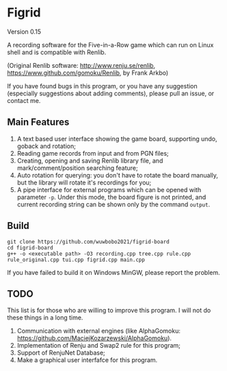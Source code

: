 # Figrid
Version 0.15

A recording software for the Five-in-a-Row game which can run on Linux shell and is compatible with Renlib.

(Original Renlib software: <http://www.renju.se/renlib>, <https://www.github.com/gomoku/Renlib>, by Frank Arkbo)

If you have found bugs in this program, or you have any suggestion (especially suggestions about adding comments), please pull an issue, or contact me.

## Main Features
1. A text based user interface showing the game board, supporting undo, goback and rotation;
2. Reading game records from input and from PGN files;
3. Creating, opening and saving Renlib library file, and mark/comment/position searching feature;
4. Auto rotation for querying: you don't have to rotate the board manually, but the library will rotate it's recordings for you;
5. A pipe interface for external programs which can be opened with parameter `-p`. Under this mode, the board figure is not printed, and current recording string can be shown only by the command `output`.

## Build
```
git clone https://github.com/wuwbobo2021/figrid-board
cd figrid-board
g++ -o <executable path> -O3 recording.cpp tree.cpp rule.cpp rule_original.cpp tui.cpp figrid.cpp main.cpp
```
If you have failed to build it on Windows MinGW, please report the problem.

## TODO
This list is for those who are willing to improve this program. I will not do these things in a long time.

1. Communication with external engines (like AlphaGomoku: <https://github.com/MaciejKozarzewski/AlphaGomoku>).
2. Implementation of Renju and Swap2 rule for this program;
3. Support of RenjuNet Database;
4. Make a graphical user interfafce for this program.

